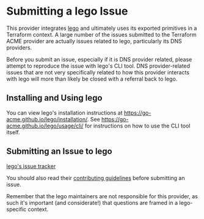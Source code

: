 # Submitting a lego Issue

This provider integrates [lego](https://github.com/go-acme/lego) and ultimately
uses its exported primitives in a Terraform context. A large number of the
issues submitted to the Terraform ACME provider are actually issues related to
lego, particularly its DNS providers.

Before you submit an issue, especially if it is DNS provider related, please
attempt to reproduce the issue with lego's CLI tool. DNS provider-related issues
that are not very specifically related to how this provider interacts with lego
will more than likely be closed with a referral
back to lego.

## Installing and Using lego

You can view lego's installation instructions at
https://go-acme.github.io/lego/installation/. See
https://go-acme.github.io/lego/usage/cli/ for instructions on how to use the CLI
tool itself.

## Submitting an Issue to lego

[lego's issue tracker](https://github.com/go-acme/lego/issues)

You should also read their [contributing
guidelines](https://github.com/go-acme/lego/blob/master/CONTRIBUTING.md) before
submitting an issue.

Remember that the lego maintainers are not responsible for this provider, as
such it's important (and considerate!) that questions are framed in a
lego-specific context.

